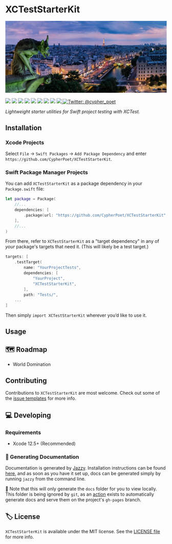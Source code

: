 # XCTestStarterKit

<!-- Header Logo -->

<p align="center">
   <img width="600px" src="./Resources/Assets/banner-logo.png" alt="Banner Logo">
</p>

<!-- Badges -->

<p>
    <img src="https://img.shields.io/badge/Swift-5.4-F06C33.svg" />
    <img src="https://img.shields.io/badge/iOS-14.0+-865EFC.svg" />
    <img src="https://img.shields.io/badge/iPadOS-14.0+-F65EFC.svg" />
    <img src="https://img.shields.io/badge/macOS-11.0+-179AC8.svg" />
    <img src="https://img.shields.io/badge/tvOS-14.0+-41465B.svg" />
    <img src="https://img.shields.io/badge/watchOS-7.0+-1FD67A.svg" />
    <img src="https://img.shields.io/badge/License-MIT-blue.svg" />
    <img src="https://github.com/CypherPoet/XCTestStarterKit/workflows/Build%20&%20Test/badge.svg" />
    <a href="https://github.com/apple/swift-package-manager">
      <img src="https://img.shields.io/badge/spm-compatible-brightgreen.svg?style=flat" />
    </a>
    <a href="https://twitter.com/cypher_poet">
        <img src="https://img.shields.io/badge/Contact-@cypher_poet-lightgrey.svg?style=flat" alt="Twitter: @cypher_poet" />
    </a>
</p>


<p align="center">

_Lightweight starter utilities for Swift project testing with XCTest._

<p />



## Installation

### Xcode Projects

Select `File` -> `Swift Packages` -> `Add Package Dependency` and enter `https://github.com/CypherPoet/XCTestStarterKit`.


### Swift Package Manager Projects

You can add `XCTestStarterKit` as a package dependency in your `Package.swift` file:

```swift
let package = Package(
    //...
    dependencies: [
        .package(url: "https://github.com/CypherPoet/XCTestStarterKit", .exact("0.0.2")),
    ],
    //...
)
```

From there, refer to `XCTestStarterKit` as a "target dependency" in any of _your_ package's targets that need it. (This will likely be a test target.)

```swift
targets: [
    .testTarget(
        name: "YourProjectTests",
        dependencies: [
            "YourProject",
            "XCTestStarterKit",
        ],
        path: "Tests/",
    ...
]
```

Then simply `import XCTestStarterKit` wherever you’d like to use it.


## Usage



## 🗺 Roadmap

- World Domination



## Contributing

Contributions to `XCTestStarterKit` are most welcome. Check out some of the [issue templates](./.github/ISSUE_TEMPLATE/) for more info.



## 💻 Developing

### Requirements

- Xcode 12.5+ (Recommended)


### 📜 Generating Documentation

Documentation is generated by [Jazzy](https://github.com/realm/jazzy). Installation instructions can be found [here](https://github.com/realm/jazzy#installation), and as soon as you have it set up, docs can be generated simply by running `jazzy` from the command line.

📝 Note that this will only generate the `docs` folder for you to view locally. This folder is being ignored by `git`, as an [action](./.github/workflows/PublishDocumentation.yml) exists to automatically generate docs and serve them on the project's `gh-pages` branch.



## 🏷 License

`XCTestStarterKit` is available under the MIT license. See the [LICENSE file](./LICENSE) for more info.
